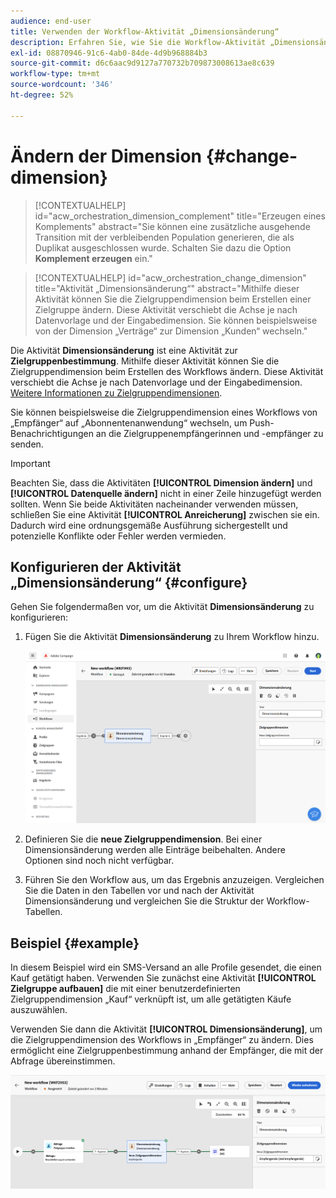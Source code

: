 ```yaml
---
audience: end-user
title: Verwenden der Workflow-Aktivität „Dimensionsänderung“
description: Erfahren Sie, wie Sie die Workflow-Aktivität „Dimensionsänderung“ verwenden
exl-id: 08870946-91c6-4ab0-84de-4d9b968884b3
source-git-commit: d6c6aac9d9127a770732b709873008613ae8c639
workflow-type: tm+mt
source-wordcount: '346'
ht-degree: 52%

---
```


# Ändern der Dimension {#change-dimension}

>[!CONTEXTUALHELP]
>id="acw_orchestration_dimension_complement"
>title="Erzeugen eines Komplements"
>abstract="Sie können eine zusätzliche ausgehende Transition mit der verbleibenden Population generieren, die als Duplikat ausgeschlossen wurde. Schalten Sie dazu die Option **Komplement erzeugen** ein."

>[!CONTEXTUALHELP]
>id="acw_orchestration_change_dimension"
>title="Aktivität „Dimensionsänderung“"
>abstract="Mithilfe dieser Aktivität können Sie die Zielgruppendimension beim Erstellen einer Zielgruppe ändern. Diese Aktivität verschiebt die Achse je nach Datenvorlage und der Eingabedimension. Sie können beispielsweise von der Dimension „Verträge“ zur Dimension „Kunden“ wechseln."

Die Aktivität **Dimensionsänderung** ist eine Aktivität zur **Zielgruppenbestimmung**. Mithilfe dieser Aktivität können Sie die Zielgruppendimension beim Erstellen des Workflows ändern. Diese Aktivität verschiebt die Achse je nach Datenvorlage und der Eingabedimension. [Weitere Informationen zu Zielgruppendimensionen](../../audience/about-recipients.md#targeting-dimensions).

Sie können beispielsweise die Zielgruppendimension eines Workflows von „Empfänger“ auf „Abonnentenanwendung“ wechseln, um Push-Benachrichtigungen an die Zielgruppenempfängerinnen und -empfänger zu senden.

>[!IMPORTANT]
>
>Beachten Sie, dass die Aktivitäten **[!UICONTROL Dimension ändern]** und **[!UICONTROL Datenquelle ändern]** nicht in einer Zeile hinzugefügt werden sollten. Wenn Sie beide Aktivitäten nacheinander verwenden müssen, schließen Sie eine Aktivität **[!UICONTROL Anreicherung]** zwischen sie ein. Dadurch wird eine ordnungsgemäße Ausführung sichergestellt und potenzielle Konflikte oder Fehler werden vermieden.

## Konfigurieren der Aktivität „Dimensionsänderung“ {#configure}

Gehen Sie folgendermaßen vor, um die Aktivität **Dimensionsänderung** zu konfigurieren:

1. Fügen Sie die Aktivität **Dimensionsänderung** zu Ihrem Workflow hinzu.

   ![Screenshot der Aktivität Dimensionsänderung, die einem Workflow hinzugefügt wurde](../assets/workflow-change-dimension.png)

1. Definieren Sie die **neue Zielgruppendimension**. Bei einer Dimensionsänderung werden alle Einträge beibehalten. Andere Optionen sind noch nicht verfügbar.

1. Führen Sie den Workflow aus, um das Ergebnis anzuzeigen. Vergleichen Sie die Daten in den Tabellen vor und nach der Aktivität Dimensionsänderung und vergleichen Sie die Struktur der Workflow-Tabellen.

## Beispiel {#example}

In diesem Beispiel wird ein SMS-Versand an alle Profile gesendet, die einen Kauf getätigt haben. Verwenden Sie zunächst eine Aktivität **[!UICONTROL Zielgruppe aufbauen]** die mit einer benutzerdefinierten Zielgruppendimension „Kauf“ verknüpft ist, um alle getätigten Käufe auszuwählen.

Verwenden Sie dann die Aktivität **[!UICONTROL Dimensionsänderung]**, um die Zielgruppendimension des Workflows in „Empfänger“ zu ändern. Dies ermöglicht eine Zielgruppenbestimmung anhand der Empfänger, die mit der Abfrage übereinstimmen.

![Screenshot mit einem Beispiel für die Aktivität der Dimensionsänderung, die in einem Workflow verwendet wird](../assets/workflow-change-dimension-example.png)